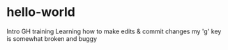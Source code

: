 # hello-world
Intro GH training
Learning how to make edits & commit changes
my 'g' key is somewhat broken and buggy
